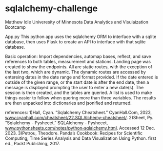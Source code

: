 # sqlalchemy-challenge
Matthew Idle 
Univeresity of Minnesota Data Analytics and Visulaization Bootcamp

App.py
This python app uses the sqlalchemy ORM to interface with a sqlite database, then uses Flask to create an API to interface with that sqlite database. 

Basic operation:
Import dependencies, automap bases, reflect, and save references to both tables, measurement and stations. Landing page was created to show the endpoints.
All are static routes, with the exception of the last two, which are dynamic. The dynamic routes are accessed by entereing dates in the date range and format provided. If the date entered is outside of the given range, or the start date is after the end date, then a message is displayed prompting the user to enter a new date(s). The session is then created, and the tables are queried. A list is used to make things easier to follow when quering more than three variables. The results are then unpacked into dictionaries and jsonified and returned.


references:
1)Hall, Cyan. “Sqlalchemy Cheatsheet.” CyanHall.Com, 2023, www.cyanhall.com/cheatsheet/22.SQLAlchemy-cheatsheet/. 
2)Sheet, Py. “Sqlalchemy - Pysheeet.” SQLAlchemy - Pysheeet, www.pythonsheets.com/notes/python-sqlalchemy.html. Accessed 12 Dec. 2023.
3)Petrou, Theodore. Panda’s Cookbook: Recipes for Scientific Computing, Time Series Analysis and Data Visualization Using Python. first ed., Packt Publishing, 2017. 
